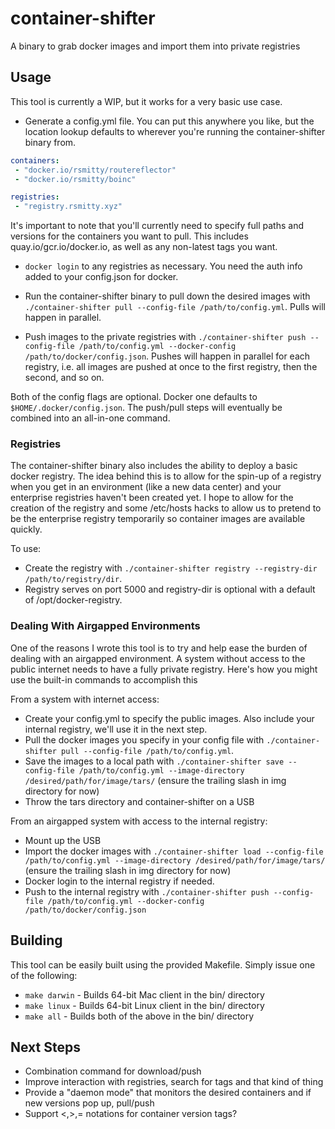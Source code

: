 # container-shifter
A binary to grab docker images and import them into private registries

## Usage

This tool is currently a WIP, but it works for a very basic use case.

- Generate a config.yml file. You can put this anywhere you like, but the location lookup defaults to wherever you're running the container-shifter binary from.
```yaml
containers:
 - "docker.io/rsmitty/routereflector"
 - "docker.io/rsmitty/boinc"

registries:
 - "registry.rsmitty.xyz"
```
It's important to note that you'll currently need to specify full paths and versions for the containers you want to pull. This includes quay.io/gcr.io/docker.io, as well as any non-latest tags you want.

- `docker login` to any registries as necessary. You need the auth info added to your config.json for docker.

- Run the container-shifter binary to pull down the desired images with `./container-shifter pull --config-file /path/to/config.yml`. Pulls will happen in parallel.

- Push images to the private registries with `./container-shifter push --config-file /path/to/config.yml --docker-config /path/to/docker/config.json`. Pushes will happen in parallel for each registry, i.e. all images are pushed at once to the first registry, then the second, and so on.

Both of the config flags are optional. Docker one defaults to `$HOME/.docker/config.json`. The push/pull steps will eventually be combined into an all-in-one command.

### Registries
The container-shifter binary also includes the ability to deploy a basic docker registry. The idea behind this is to allow for the spin-up of a registry when you get in an environment (like a new data center) and your enterprise registries haven't been created yet. I hope to allow for the creation of the registry and some /etc/hosts hacks to allow us to pretend to be the enterprise registry temporarily so container images are available quickly.

To use:
- Create the registry with `./container-shifter registry --registry-dir /path/to/registry/dir`.
- Registry serves on port 5000 and registry-dir is optional with a default of /opt/docker-registry.

### Dealing With Airgapped Environments

One of the reasons I wrote this tool is to try and help ease the burden of dealing with an airgapped environment. A system without access to the public internet needs to have a fully private registry. Here's how you might use the built-in commands to accomplish this

From a system with internet access:

- Create your config.yml to specify the public images.  Also include your internal registry, we'll use it in the next step.
- Pull the docker images you specify in your config file with `./container-shifter pull --config-file /path/to/config.yml`.
- Save the images to a local path with `./container-shifter save --config-file /path/to/config.yml --image-directory /desired/path/for/image/tars/` (ensure the trailing slash in img directory for now)
- Throw the tars directory and container-shifter on a USB

From an airgapped system with access to the internal registry:

- Mount up the USB
- Import the docker images with `./container-shifter load --config-file /path/to/config.yml --image-directory /desired/path/for/image/tars/` (ensure the trailing slash in img directory for now)
- Docker login to the internal registry if needed.
- Push to the internal registry with `./container-shifter push --config-file /path/to/config.yml --docker-config /path/to/docker/config.json`

## Building

This tool can be easily built using the provided Makefile. Simply issue one of the following:
- `make darwin` - Builds 64-bit Mac client in the bin/ directory
- `make linux` - Builds 64-bit Linux client in the bin/ directory
- `make all` - Builds both of the above in the bin/ directory

## Next Steps

- Combination command for download/push
- Improve interaction with registries, search for tags and that kind of thing
- Provide a "daemon mode" that monitors the desired containers and if new versions pop up, pull/push
- Support <,>,= notations for container version tags?